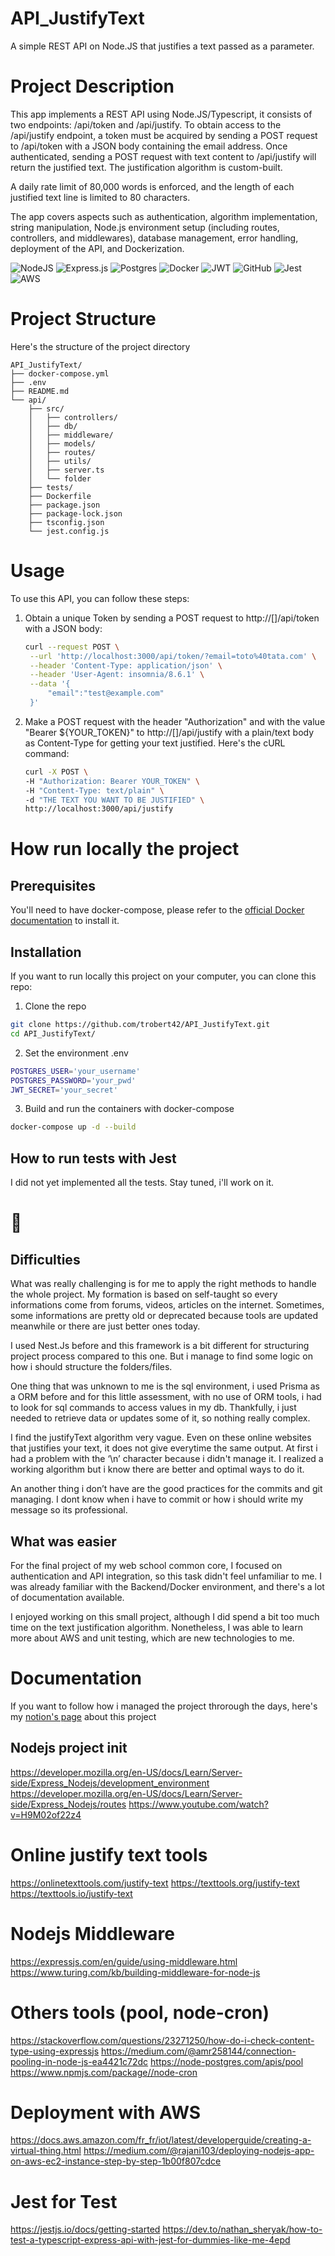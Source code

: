 # API_JustifyText
A simple REST API on Node.JS that justifies a text passed as a parameter.

# Project Description
This app implements a REST API using Node.JS/Typescript, it consists of two endpoints: /api/token and /api/justify.
To obtain access to the /api/justify endpoint, a token must be acquired by sending a POST request to /api/token with a JSON body containing the email address. Once authenticated, sending a POST request with text content to /api/justify will return the justified text. The justification algorithm is custom-built.

A daily rate limit of 80,000 words is enforced, and the length of each justified text line is limited to 80 characters.

The app covers aspects such as authentication, algorithm implementation, string manipulation, Node.js environment setup (including routes, controllers, and middlewares), database management, error handling, deployment of the API, and Dockerization.


![NodeJS](https://img.shields.io/badge/node.js-6DA55F?style=for-the-badge&logo=node.js&logoColor=white)
![Express.js](https://img.shields.io/badge/express.js-%23404d59.svg?style=for-the-badge&logo=express&logoColor=%2361DAFB)
![Postgres](https://img.shields.io/badge/postgres-%23316192.svg?style=for-the-badge&logo=postgresql&logoColor=white)
![Docker](https://img.shields.io/badge/docker-%230db7ed.svg?style=for-the-badge&logo=docker&logoColor=white)
![JWT](https://img.shields.io/badge/JWT-black?style=for-the-badge&logo=JSON%20web%20tokens)
![GitHub](https://img.shields.io/badge/github-%23121011.svg?style=for-the-badge&logo=github&logoColor=white)
![Jest](https://img.shields.io/badge/-jest-%23C21325?style=for-the-badge&logo=jest&logoColor=white)
![AWS](https://img.shields.io/badge/AWS-%23FF9900.svg?style=for-the-badge&logo=amazon-aws&logoColor=white)

# Project Structure
Here's the structure of the project directory
```
API_JustifyText/
├── docker-compose.yml
├── .env
├── README.md
└── api/
    ├── src/
    │   ├── controllers/
    │   ├── db/
    │   ├── middleware/
    │   ├── models/
    │   ├── routes/
    │   ├── utils/
    │   ├── server.ts
    │   └── folder
    ├── tests/
    ├── Dockerfile
    ├── package.json
    ├── package-lock.json
    ├── tsconfig.json
    └── jest.config.js
```

# Usage 
To use this API, you can follow these steps:
1. Obtain a unique Token by sending a POST request to http://[]/api/token with a JSON body:
   ``` bash
   curl --request POST \
    --url 'http://localhost:3000/api/token/?email=toto%40tata.com' \
    --header 'Content-Type: application/json' \
    --header 'User-Agent: insomnia/8.6.1' \
    --data '{
	    "email":"test@example.com"
    }'
   ```
2. Make a POST request with the header "Authorization" and with the value "Bearer ${YOUR_TOKEN}" to http://[]/api/justify with a plain/text body as Content-Type for getting your text justified. Here's the cURL command:
   ``` bash
   curl -X POST \
   -H "Authorization: Bearer YOUR_TOKEN" \
   -H "Content-Type: text/plain" \
   -d "THE TEXT YOU WANT TO BE JUSTIFIED" \
   http://localhost:3000/api/justify
   ```

# How run locally the project 
## Prerequisites
You'll need to have docker-compose, please refer to the [official Docker documentation](https://docs.docker.com/compose/install/) to install it.

## Installation
If you want to run locally this project on your computer, you can clone this repo:
1. Clone the repo
  ``` bash
  git clone https://github.com/trobert42/API_JustifyText.git
  cd API_JustifyText/
  ```
2. Set the environment .env
  ``` bash
  POSTGRES_USER='your_username'
  POSTGRES_PASSWORD='your_pwd'
  JWT_SECRET='your_secret'
  ```
3. Build and run the containers with docker-compose
  ``` bash
  docker-compose up -d --build
  ```

## How to run tests with Jest
I did not yet implemented all the tests. Stay tuned, i'll work on it. 

# 💬
## Difficulties
What was really challenging is for me to apply the right methods to handle the whole project. My formation is based on self-taught so every informations come from forums, videos, articles on the internet. Sometimes, some informations are pretty old or deprecated because tools are updated meanwhile or there are just better ones today. 

I used Nest.Js before and this framework is a bit different for structuring project process compared to this one. But i manage to find some logic on how i should structure the folders/files. 

One thing that was unknown to me is the sql environment, i used Prisma as a ORM before and for this little assessment, with no use of ORM tools, i had to look for sql commands to access values in my db. Thankfully, i just needed to retrieve data or updates some of it, so nothing really complex.

I find the justifyText algorithm very vague. Even on these online websites that justifies your text, it does not give everytime the same output. At first i had a problem with the ‘\n’ character because i didn't manage it. I realized a working algorithm but i know there are better and optimal ways to do it.

An another thing i don’t have are the good practices for the commits and git managing. I dont know when i have to commit or how i should write my message so its professional.

## What was easier
For the final project of my web school common core, I focused on authentication and API integration, so this task didn't feel unfamiliar to me. I was already familiar with the Backend/Docker environment, and there's a lot of documentation available.

I enjoyed working on this small project, although I did spend a bit too much time on the text justification algorithm. Nonetheless, I was able to learn more about AWS and unit testing, which are new technologies to me.

# Documentation
If you want to follow how i managed the project throrough the days, here's my [notion's page](https://www.notion.so/c7d86bf786e44e2cb2723107e43e54aa?v=9a7da235870644f7a6031717d4ab01ee&pvs=4) about this project

## Nodejs project init 
https://developer.mozilla.org/en-US/docs/Learn/Server-side/Express_Nodejs/development_environment
https://developer.mozilla.org/en-US/docs/Learn/Server-side/Express_Nodejs/routes
https://www.youtube.com/watch?v=H9M02of22z4

# Online justify text tools
https://onlinetexttools.com/justify-text
https://texttools.org/justify-text
https://texttools.io/justify-text

# Nodejs Middleware
https://expressjs.com/en/guide/using-middleware.html
https://www.turing.com/kb/building-middleware-for-node-js

# Others tools (pool, node-cron)
https://stackoverflow.com/questions/23271250/how-do-i-check-content-type-using-expressjs
https://medium.com/@amr258144/connection-pooling-in-node-js-ea4421c72dc
https://node-postgres.com/apis/pool
https://www.npmjs.com/package//node-cron

# Deployment with AWS
https://docs.aws.amazon.com/fr_fr/iot/latest/developerguide/creating-a-virtual-thing.html
https://medium.com/@rajani103/deploying-nodejs-app-on-aws-ec2-instance-step-by-step-1b00f807cdce

# Jest for Test
https://jestjs.io/docs/getting-started
https://dev.to/nathan_sheryak/how-to-test-a-typescript-express-api-with-jest-for-dummies-like-me-4epd
